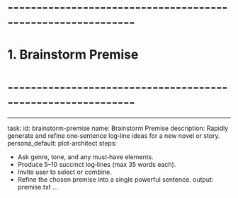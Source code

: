 # ------------------------------------------------------------
# 1. Brainstorm Premise
# ------------------------------------------------------------
---
task:
  id: brainstorm-premise
  name: Brainstorm Premise
  description: Rapidly generate and refine one‑sentence log‑line ideas for a new novel or story.
  persona_default: plot-architect
steps:
  - Ask genre, tone, and any must‑have elements.
  - Produce 5–10 succinct log‑lines (max 35 words each).
  - Invite user to select or combine.
  - Refine the chosen premise into a single powerful sentence.
output: premise.txt
...
